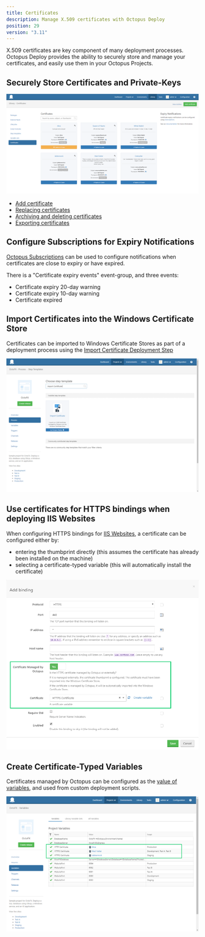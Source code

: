 ```yaml
---
title: Certificates
description: Manage X.509 certificates with Octopus Deploy
position: 29 
version: "3.11"
---
```


X.509 certificates are key component of many deployment processes. Octopus Deploy provides the ability to securely store and manage your certificates, and easily use them in your Octopus Projects.  

## Securely Store Certificates and Private-Keys 

![](certificate-list.png "width=500")

- [Add certificate](add-certificate.md)
- [Replacing certificates](replace-certificate.md)
- [Archiving and deleting certificates](archiving-and-deleting-certificates.md)
- [Exporting certificates](export-certificate.md)

## Configure Subscriptions for Expiry Notifications 

[Octopus Subscriptions](/docs/administration/subscriptions.md) can be used to configure notifications when certificates are close to expiry or have expired. 

There is a "Certificate expiry events" event-group, and three events:  

- Certificate expiry 20-day warning  
- Certificate expiry 10-day warning  
- Certificate expired

## Import Certificates into the Windows Certificate Store  

Certificates can be imported to Windows Certificate Stores as part of a deployment process using the [Import Certificate Deployment Step](/docs/deploying-applications/certificates/import-certificate-step.md)

![](import-certificate-step-select.png "width=500")

## Use certificates for HTTPS bindings when deploying IIS Websites   

When configuring HTTPS bindings for [IIS Websites](/docs/deploying-applications/iis-websites-and-application-pools.md), a certificate can be configured either by:
- entering the thumbprint directly (this assumes the certificate has already been installed on the machine) 
- selecting a certificate-typed variable (this will automatically install the certificate)

![](https-binding-certificate.png "width=500")

## Create Certificate-Typed Variables 

Certificates managed by Octopus can be configured as the [value of variables](/docs/deploying-applications/variables/certificate-variables.md), and used from custom deployment scripts.

![](/docs/images/certificates/certificate-variables-scoped.png "width=500")

